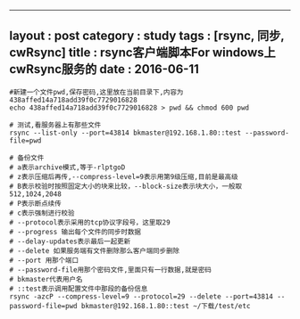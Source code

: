 
---
layout : post
category : study
tags : [rsync, 同步, cwRsync]
title : rsync客户端脚本For windows上cwRsync服务的
date : 2016-06-11
---


    #新建一个文件pwd,保存密码,这里放在当前目录下,内容为438affed14a718add39f0c7729016828
    echo 438affed14a718add39f0c7729016828 > pwd && chmod 600 pwd
    
    # 测试,看服务器上有那些文件
    rsync --list-only --port=43814 bkmaster@192.168.1.80::test --password-file=pwd
    
    # 备份文件
    # a表示archive模式,等于-rlptgoD
    # z表示压缩后再传,--compress-level=9表示用第9级压缩,目前是最高级
    # B表示校验时按照固定大小的块来比较，--block-size表示块大小，一般取512,1024,2048
    # P表示断点续传
    # c表示强制进行校验
    # --protocol表示采用的tcp协议字段号，这里取29
    # --progress 输出每个文件的同步时数据
    # --delay-updates表示最后一起更新
    # --delete 如果服务端有文件删除那么客户端同步删除
    # --port 用那个端口
    # --password-file用那个密码文件,里面只有一行数据,就是密码
    # bkmaster代表用户名
    # ::test表示调用配置文件中那段的备份信息
    rsync -azcP --compress-level=9 --protocol=29 --delete --port=43814 --password-file=pwd bkmaster@192.168.1.80::test ~/下载/test/etc
